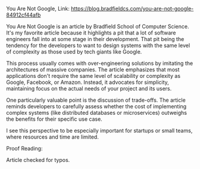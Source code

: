 You Are Not Google, Link: https://blog.bradfieldcs.com/you-are-not-google-84912cf44afb

You Are Not Google is an article by Bradfield School of Computer Science. It's my favorite article because it  highlights a pit that a lot of software engineers fall into at some stage in their development. That pit being the tendency for the developers to want to design systems with the same level of complexity as those used by tech giants like Google. 

This process usually comes with over-engineering solutions by imitating the architectures of massive companies. The article emphasizes that most applications don't require the same level of scalability or complexity as Google, Facebook, or Amazon. Instead, it advocates for simplicity, maintaining focus on the actual needs of your project and its users.

One particularly valuable point is the discussion of trade-offs. The article reminds developers to carefully assess whether the cost of implementing complex systems (like distributed databases or microservices) outweighs the benefits for their specific use case. 

I see this perspective to be especially important for startups or small teams, where resources and time are limited.

Proof Reading:

Article checked for typos.


